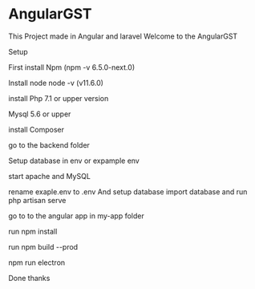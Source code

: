 # AngularGST
This Project made in Angular and laravel
Welcome to the AngularGST 

Setup

First install Npm (npm -v 6.5.0-next.0)

Install node node -v (v11.6.0)

install Php 7.1 or upper version

Mysql 5.6 or upper

install Composer

go to the backend folder

Setup database in env or expample env

start apache and MySQL

rename exaple.env to .env And setup database import database and
run php artisan serve

go to to the angular app in my-app folder

run npm install

run npm build --prod

npm run electron

Done thanks
